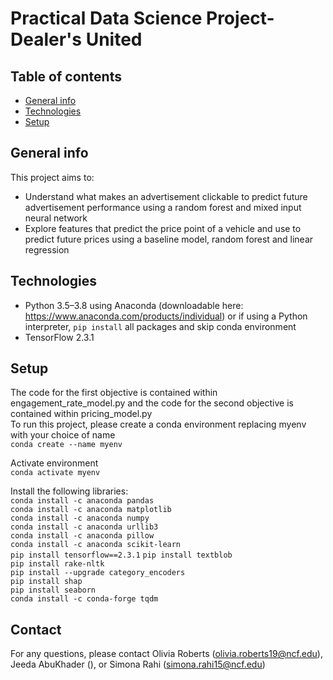 # Practical Data Science Project- Dealer's United

## Table of contents
* [General info](#general-info)
* [Technologies](#technologies)
* [Setup](#setup)

## General info
This project aims to:
* Understand what makes an advertisement clickable to predict future advertisement performance using a random forest and mixed input neural network
* Explore features that predict the price point of a vehicle and use to predict future prices using a baseline model, random forest and linear regression    


## Technologies
* Python 3.5–3.8 using Anaconda (downloadable here: https://www.anaconda.com/products/individual) or if using a Python interpreter, `pip install` all packages and skip conda environment
* TensorFlow 2.3.1

## Setup
The code for the first objective is contained within engagement_rate_model.py and the code for the second objective is contained within pricing_model.py  
To run this project, please create a conda environment replacing myenv with your choice of name  
`conda create --name myenv`

Activate environment    
`conda activate myenv`  

Install the following libraries:  
`conda install -c anaconda pandas`    
`conda install -c anaconda matplotlib`    
`conda install -c anaconda numpy`   
`conda install -c anaconda urllib3`    
`conda install -c anaconda pillow`    
`conda install -c anaconda scikit-learn`    
`pip install tensorflow==2.3.1` 
`pip install textblob`   
`pip install rake-nltk`  
`pip install --upgrade category_encoders`  
`pip install shap`  
`pip install seaborn`  
`conda install -c conda-forge tqdm`  


## Contact
For any questions, please contact Olivia Roberts (olivia.roberts19@ncf.edu), Jeeda AbuKhader (), or Simona Rahi (simona.rahi15@ncf.edu)


